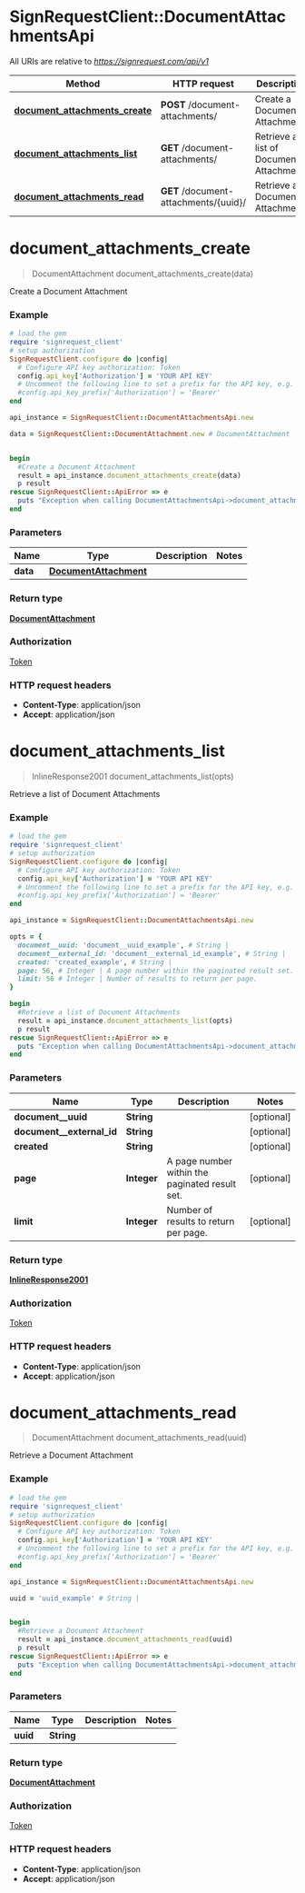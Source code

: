 # SignRequestClient::DocumentAttachmentsApi

All URIs are relative to *https://signrequest.com/api/v1*

Method | HTTP request | Description
------------- | ------------- | -------------
[**document_attachments_create**](DocumentAttachmentsApi.md#document_attachments_create) | **POST** /document-attachments/ | Create a Document Attachment
[**document_attachments_list**](DocumentAttachmentsApi.md#document_attachments_list) | **GET** /document-attachments/ | Retrieve a list of Document Attachments
[**document_attachments_read**](DocumentAttachmentsApi.md#document_attachments_read) | **GET** /document-attachments/{uuid}/ | Retrieve a Document Attachment


# **document_attachments_create**
> DocumentAttachment document_attachments_create(data)

Create a Document Attachment



### Example
```ruby
# load the gem
require 'signrequest_client'
# setup authorization
SignRequestClient.configure do |config|
  # Configure API key authorization: Token
  config.api_key['Authorization'] = 'YOUR API KEY'
  # Uncomment the following line to set a prefix for the API key, e.g. 'Bearer' (defaults to nil)
  #config.api_key_prefix['Authorization'] = 'Bearer'
end

api_instance = SignRequestClient::DocumentAttachmentsApi.new

data = SignRequestClient::DocumentAttachment.new # DocumentAttachment | 


begin
  #Create a Document Attachment
  result = api_instance.document_attachments_create(data)
  p result
rescue SignRequestClient::ApiError => e
  puts "Exception when calling DocumentAttachmentsApi->document_attachments_create: #{e}"
end
```

### Parameters

Name | Type | Description  | Notes
------------- | ------------- | ------------- | -------------
 **data** | [**DocumentAttachment**](DocumentAttachment.md)|  | 

### Return type

[**DocumentAttachment**](DocumentAttachment.md)

### Authorization

[Token](../README.md#Token)

### HTTP request headers

 - **Content-Type**: application/json
 - **Accept**: application/json



# **document_attachments_list**
> InlineResponse2001 document_attachments_list(opts)

Retrieve a list of Document Attachments



### Example
```ruby
# load the gem
require 'signrequest_client'
# setup authorization
SignRequestClient.configure do |config|
  # Configure API key authorization: Token
  config.api_key['Authorization'] = 'YOUR API KEY'
  # Uncomment the following line to set a prefix for the API key, e.g. 'Bearer' (defaults to nil)
  #config.api_key_prefix['Authorization'] = 'Bearer'
end

api_instance = SignRequestClient::DocumentAttachmentsApi.new

opts = { 
  document__uuid: 'document__uuid_example', # String | 
  document__external_id: 'document__external_id_example', # String | 
  created: 'created_example', # String | 
  page: 56, # Integer | A page number within the paginated result set.
  limit: 56 # Integer | Number of results to return per page.
}

begin
  #Retrieve a list of Document Attachments
  result = api_instance.document_attachments_list(opts)
  p result
rescue SignRequestClient::ApiError => e
  puts "Exception when calling DocumentAttachmentsApi->document_attachments_list: #{e}"
end
```

### Parameters

Name | Type | Description  | Notes
------------- | ------------- | ------------- | -------------
 **document__uuid** | **String**|  | [optional] 
 **document__external_id** | **String**|  | [optional] 
 **created** | **String**|  | [optional] 
 **page** | **Integer**| A page number within the paginated result set. | [optional] 
 **limit** | **Integer**| Number of results to return per page. | [optional] 

### Return type

[**InlineResponse2001**](InlineResponse2001.md)

### Authorization

[Token](../README.md#Token)

### HTTP request headers

 - **Content-Type**: application/json
 - **Accept**: application/json



# **document_attachments_read**
> DocumentAttachment document_attachments_read(uuid)

Retrieve a Document Attachment



### Example
```ruby
# load the gem
require 'signrequest_client'
# setup authorization
SignRequestClient.configure do |config|
  # Configure API key authorization: Token
  config.api_key['Authorization'] = 'YOUR API KEY'
  # Uncomment the following line to set a prefix for the API key, e.g. 'Bearer' (defaults to nil)
  #config.api_key_prefix['Authorization'] = 'Bearer'
end

api_instance = SignRequestClient::DocumentAttachmentsApi.new

uuid = 'uuid_example' # String | 


begin
  #Retrieve a Document Attachment
  result = api_instance.document_attachments_read(uuid)
  p result
rescue SignRequestClient::ApiError => e
  puts "Exception when calling DocumentAttachmentsApi->document_attachments_read: #{e}"
end
```

### Parameters

Name | Type | Description  | Notes
------------- | ------------- | ------------- | -------------
 **uuid** | **String**|  | 

### Return type

[**DocumentAttachment**](DocumentAttachment.md)

### Authorization

[Token](../README.md#Token)

### HTTP request headers

 - **Content-Type**: application/json
 - **Accept**: application/json



